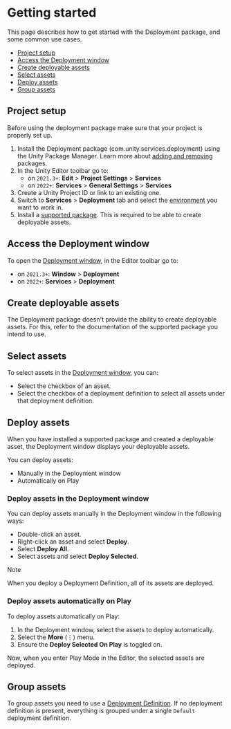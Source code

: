 # Getting started

This page describes how to get started with the Deployment package, and some common use cases.

* [Project setup](#project-setup)
* [Access the Deployment window](#access-the-deployment-window)
* [Create deployable assets](#create-deployable-assets)
* [Select assets](#select-assets)
* [Deploy assets](#deploy-assets)
* [Group assets](#group-assets)


<a name="project-setup"></a>
## Project setup
Before using the deployment package make sure that your project is properly set up.

1. Install the Deployment package (com.unity.services.deployment) using the Unity Package Manager. Learn more about [adding and removing](https://docs.unity3d.com/Manual/upm-ui-actions.html) packages.
1. In the Unity Editor toolbar go to: 
    -  on `2021.3+`: **Edit** > **Project Settings** > **Services**  
    -  on `2022+`: **Services** > **General Settings** > **Services**
1. Create a Unity Project ID or link to an existing one.
1. Switch to **Services** > **Deployment** tab and select the [environment](./environments.md) you want to work in.
1. Install a [supported package](./index.md#supported-packages). This is required to be able to create deployable assets.

<a name="access-the-deployment-window"></a>
## Access the Deployment window
To open the [Deployment window](./deployment_window.md), in the Editor toolbar go to:

- on `2021.3+`: **Window** > **Deployment**
- on `2022+`: **Services** > **Deployment**

<a name="create-deployable-assets"></a>
## Create deployable assets
The Deployment package doesn't provide the ability to create deployable assets. For this, refer to the documentation of the supported package you intend to use.

<a name="select-assets"></a>
## Select assets
To select assets in the [Deployment window](./deployment_window.md), you can:

* Select the checkbox of an asset.
* Select the checkbox of a deployment definition to select all assets under that deployment definition.

<a name="deploy-assets"></a>
## Deploy assets
When you have installed a supported package and created a deployable asset, the Deployment window displays your deployable assets. 

You can deploy assets:

* Manually in the Deployment window
* Automatically on Play

### Deploy assets in the Deployment window

You can deploy assets manually in the Deployment window in the following ways:

* Double-click an asset.
* Right-click an asset and select **Deploy**.
* Select **Deploy All**.
* Select assets and select **Deploy Selected**.

> [!NOTE]
> When you deploy a Deployment Definition, all of its assets are deployed.

### Deploy assets automatically on Play

To deploy assets automatically on Play:

1. In the Deployment window, select the assets to deploy automatically.
1. Select the **More** (&#8942;) menu.
1. Ensure the **Deploy Selected On Play** is toggled on.

Now, when you enter Play Mode in the Editor, the selected assets are deployed.

<a name="group-assets"></a>
## Group assets
To group assets you need to use a [Deployment Definition](./deployment_definition.md). If no deployment definition is present, everything is grouped under a single `Default` deployment definition. 
